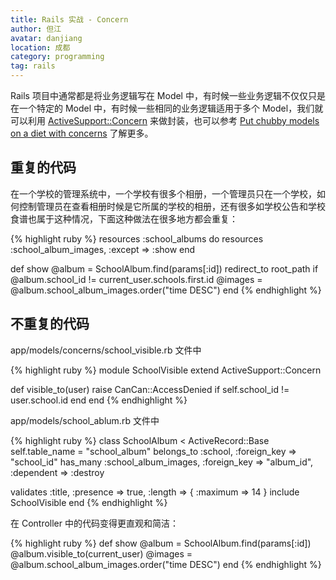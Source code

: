 ```yaml
---
title: Rails 实战 - Concern
author: 但江
avatar: danjiang
location: 成都
category: programming
tag: rails
---
```


Rails 项目中通常都是将业务逻辑写在 Model 中，有时候一些业务逻辑不仅仅只是在一个特定的 Model 中，有时候一些相同的业务逻辑适用于多个 Model，我们就可以利用 [ActiveSupport::Concern][2] 来做封装，也可以参考 [Put chubby models on a diet with concerns][1] 了解更多。

## 重复的代码

在一个学校的管理系统中，一个学校有很多个相册，一个管理员只在一个学校，如何控制管理员在查看相册时候是它所属的学校的相册，还有很多如学校公告和学校食谱也属于这种情况，下面这种做法在很多地方都会重复：

{% highlight ruby %}
resources :school_albums do
  resources :school_album_images, :except => :show
end

def show
  @album = SchoolAlbum.find(params[:id])
  redirect_to root_path if @album.school_id != current_user.schools.first.id
  @images = @album.school_album_images.order("time DESC")
end
{% endhighlight %}

## 不重复的代码

app/models/concerns/school_visible.rb 文件中

{% highlight ruby %}
module SchoolVisible
  extend ActiveSupport::Concern

  def visible_to(user)
    raise CanCan::AccessDenied if self.school_id != user.school.id
  end
end
{% endhighlight %}

app/models/school_ablum.rb 文件中

{% highlight ruby %}
class SchoolAlbum < ActiveRecord::Base
  self.table_name = "school_album"
  belongs_to :school, :foreign_key => "school_id"
  has_many :school_album_images, :foreign_key => "album_id", :dependent => :destroy

  validates :title, :presence => true, :length => { :maximum => 14 }
  include SchoolVisible
end
{% endhighlight %}

在 Controller 中的代码变得更直观和简洁：

{% highlight ruby %}
def show
  @album = SchoolAlbum.find(params[:id])
  @album.visible_to(current_user)
  @images = @album.school_album_images.order("time DESC")
end
{% endhighlight %}

[1]: https://signalvnoise.com/posts/3372-put-chubby-models-on-a-diet-with-concerns
[2]: http://api.rubyonrails.org/classes/ActiveSupport/Concern.html 
